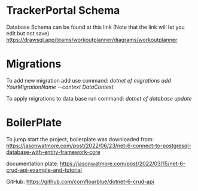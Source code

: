 # TrackerPortal Schema

Database Schema can be found at this link (Note that the link will let you edit but not save)
https://drawsql.app/teams/workoutplanner/diagrams/workoutplanner

# Migrations
To add new migration add use command: *dotnet ef migrations add YourMigrationName --context DataContext*
 
To apply migrations to data base run command: *dotnet ef database update*


# BoilerPlate 

To jump start the project, boilerplate was downloaded from:
https://jasonwatmore.com/post/2022/06/23/net-6-connect-to-postgresql-database-with-entity-framework-core

documentation plate: https://jasonwatmore.com/post/2022/03/15/net-6-crud-api-example-and-tutorial

GitHub: https://github.com/cornflourblue/dotnet-6-crud-api
